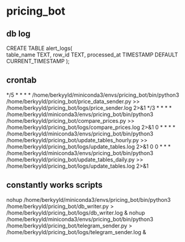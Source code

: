 # pricing_bot

db log
-------

CREATE TABLE alert_logs(  
    table_name TEXT,
    row_id TEXT,
    processed_at TIMESTAMP DEFAULT CURRENT_TIMESTAMP
);


crontab
-------
*/5 * * * * /home/berkyyld/miniconda3/envs/pricing_bot/bin/python3 /home/berkyyld/pricing_bot/price_data_sender.py >> /home/berkyyld/pricing_bot/logs/price_sender.log 2>&1
*/3 * * * * /home/berkyyld/miniconda3/envs/pricing_bot/bin/python3 /home/berkyyld/pricing_bot/compare_prices.py >> /home/berkyyld/pricing_bot/logs/compare_prices.log 2>&1
0 * * * * /home/berkyyld/miniconda3/envs/pricing_bot/bin/python3 /home/berkyyld/pricing_bot/update_tables_hourly.py  >> /home/berkyyld/pricing_bot/logs/update_tables.log 2>&1
0 0 * * * /home/berkyyld/miniconda3/envs/pricing_bot/bin/python3 /home/berkyyld/pricing_bot/update_tables_daily.py  >> /home/berkyyld/pricing_bot/logs/update_tables.log 2>&1

constantly works scripts
------------------------
nohup /home/berkyyld/miniconda3/envs/pricing_bot/bin/python3 /home/berkyyld/pricing_bot/db_writer.py > /home/berkyyld/pricing_bot/logs/db_writer.log &
nohup /home/berkyyld/miniconda3/envs/pricing_bot/bin/python3 /home/berkyyld/pricing_bot/telegram_sender.py > /home/berkyyld/pricing_bot/logs/telegram_sender.log &

